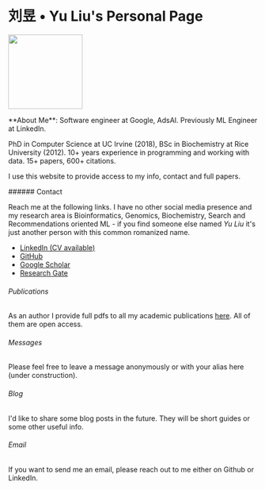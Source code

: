 <h1 class="title"> <b>刘昱 • Yu Liu</b>'s Personal Page</h1>


<img src="/img/yuicon.jpg" height=150px width=150px></img>

<article>**About Me**: Software engineer at Google, AdsAI. Previously ML Engineer at LinkedIn. 

PhD in Computer Science at UC Irvine (2018), BSc in Biochemistry at Rice University (2012). 
10+ years experience in programming and working with data. 15+ papers, 600+ citations.

I use this website to provide access to my info, contact and full papers.
</article>

<article>
###### Contact

Reach me at the following links. I have no other social media presence and my research area is Bioinformatics, Genomics, Biochemistry, Search and Recommendations oriented ML - if you find someone else named *Yu Liu* it's just another person with this common romanized name.

* [LinkedIn (CV available)](https://www.linkedin.com/in/yu-liu-extrainfo/)
* [GitHub](https://github.com/darlliu)
* [Google Scholar](https://scholar.google.com/citations?user=4CDnUJEAAAAJ&hl=en)
* [Research Gate](https://www.researchgate.net/profile/Yu-Liu-17)


###### Publications

As an author I provide full pdfs to all my academic publications [here](/papers). All of them are open access.

###### Messages

Please feel free to leave a message anonymously or with your alias here (under construction).

###### Blog

I'd like to share some blog posts in the future. They will be short guides or some other useful info.

###### Email

If you want to send me an email, please reach out to me either on Github or LinkedIn.
</article>
